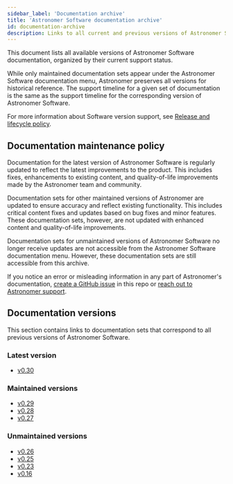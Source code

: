 ```yaml
---
sidebar_label: 'Documentation archive'
title: 'Astronomer Software documentation archive'
id: documentation-archive
description: Links to all current and previous versions of Astronomer Software documentation.
---
```


<!--version-specific-->

This document lists all available versions of Astronomer Software documentation, organized by their current support status.

While only maintained documentation sets appear under the Astronomer Software documentation menu, Astronomer preserves all versions for historical reference. The support timeline for a given set of documentation is the same as the support timeline for the corresponding version of Astronomer Software.

For more information about Software version support, see [Release and lifecycle policy](release-lifecycle-policy.md).

## Documentation maintenance policy

Documentation for the latest version of Astronomer Software is regularly updated to reflect the latest improvements to the product. This includes fixes, enhancements to existing content, and quality-of-life improvements made by the Astronomer team and community.

Documentation sets for other maintained versions of Astronomer are updated to ensure accuracy and reflect existing functionality. This includes critical content fixes and updates based on bug fixes and minor features. These documentation sets, however, are not updated with enhanced content and quality-of-life improvements.

Documentation sets for unmaintained versions of Astronomer Software no longer receive updates are not accessible from the Astronomer Software documentation menu. However, these documentation sets are still accessible from this archive.

If you notice an error or misleading information in any part of Astronomer's documentation, [create a GitHub issue](https://github.com/astronomer/docs/issues) in this repo or [reach out to Astronomer support](https://support.astronomer.io).

## Documentation versions

This section contains links to documentation sets that correspond to all previous versions of Astronomer Software.

### Latest version

- [v0.30](https://docs.astronomer.io/software/overview)

### Maintained versions

- [v0.29](https://docs.astronomer.io/software/0.29/overview)
- [v0.28](https://docs.astronomer.io/software/0.28/overview)
- [v0.27](https://docs.astronomer.io/software/0.27/overview)

### Unmaintained versions

- [v0.26](https://docs.astronomer.io/software/0.26/overview)
- [v0.25](https://docs.astronomer.io/software/0.25/overview)
- [v0.23](https://docs.astronomer.io/software/0.23/overview)
- [v0.16](https://docs.astronomer.io/software/0.16/overview)